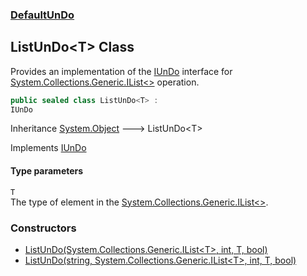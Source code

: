 ### [DefaultUnDo](./DefaultUnDo.md 'DefaultUnDo')
## ListUnDo&lt;T&gt; Class
Provides an implementation of the [IUnDo](./DefaultUnDo-IUnDo.md 'DefaultUnDo.IUnDo') interface for [System.Collections.Generic.IList&lt;&gt;](https://docs.microsoft.com/en-us/dotnet/api/System.Collections.Generic.IList-1 'System.Collections.Generic.IList`1') operation.  
```csharp
public sealed class ListUnDo<T> :
IUnDo
```
Inheritance [System.Object](https://docs.microsoft.com/en-us/dotnet/api/System.Object 'System.Object') &#129106; ListUnDo&lt;T&gt;  

Implements [IUnDo](./DefaultUnDo-IUnDo.md 'DefaultUnDo.IUnDo')  
#### Type parameters
<a name='DefaultUnDo-ListUnDo-T--T'></a>
`T`  
The type of element in the [System.Collections.Generic.IList&lt;&gt;](https://docs.microsoft.com/en-us/dotnet/api/System.Collections.Generic.IList-1 'System.Collections.Generic.IList`1').  
  
### Constructors
- [ListUnDo(System.Collections.Generic.IList&lt;T&gt;, int, T, bool)](./DefaultUnDo-ListUnDo-T--ListUnDo(System-Collections-Generic-IList-T-_int_T_bool).md 'DefaultUnDo.ListUnDo&lt;T&gt;.ListUnDo(System.Collections.Generic.IList&lt;T&gt;, int, T, bool)')
- [ListUnDo(string, System.Collections.Generic.IList&lt;T&gt;, int, T, bool)](./DefaultUnDo-ListUnDo-T--ListUnDo(string_System-Collections-Generic-IList-T-_int_T_bool).md 'DefaultUnDo.ListUnDo&lt;T&gt;.ListUnDo(string, System.Collections.Generic.IList&lt;T&gt;, int, T, bool)')
